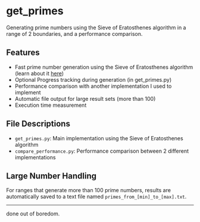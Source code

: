 # get_primes

Generating prime numbers using the Sieve of Eratosthenes algorithm in a range of 2 boundaries, and a performance comparison.

## Features

- Fast prime number generation using the Sieve of Eratosthenes algorithm (learn about it [here](https://youtu.be/klcIklsWzrY?si=teFrp_IluTcbb5bU))
- Optional Progress tracking during generation (in get_primes.py)
- Performance comparison with another implementation I used to implement
- Automatic file output for large result sets (more than 100)
- Execution time measurement

## File Descriptions

- `get_primes.py`: Main implementation using the Sieve of Eratosthenes algorithm
- `compare_performance.py`: Performance comparison between 2 different implementations

## Large Number Handling

For ranges that generate more than 100 prime numbers, results are automatically saved to a text file named `primes_from_[min]_to_[max].txt`.

---

done out of boredom.
